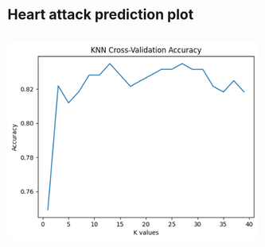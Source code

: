# Heart attack prediction plot  
# 
![KNN Cross-Validation Accuracy](https://github.com/Siamak-salimy/Heart_attack_prediction_plot/blob/main/KNN%20Cross-Validation%20Accuracy.png)
